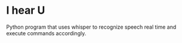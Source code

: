 # I hear U

Python program that uses whisper to recognize speech real time and execute commands accordingly.

